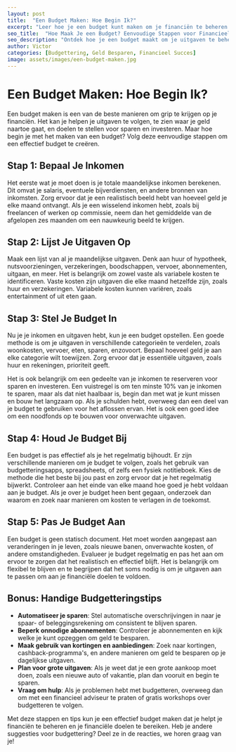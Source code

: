 ```yaml
---
layout: post
title:  "Een Budget Maken: Hoe Begin Ik?"
excerpt: "Leer hoe je een budget kunt maken om je financiën te beheren. Volg deze eenvoudige stappen voor een effectief budget."
seo_title:  "Hoe Maak Je een Budget? Eenvoudige Stappen voor Financieel Succes"
seo_description: "Ontdek hoe je een budget maakt om je uitgaven te beheren en financiële doelen te bereiken. Praktische tips en stappen voor een effectief budget."
author: Victor
categories: [Budgettering, Geld Besparen, Financieel Succes]
image: assets/images/een-budget-maken.jpg
---
```


# Een Budget Maken: Hoe Begin Ik?

Een budget maken is een van de beste manieren om grip te krijgen op je financiën. Het kan je helpen je uitgaven te volgen, te zien waar je geld naartoe gaat, en doelen te stellen voor sparen en investeren. Maar hoe begin je met het maken van een budget? Volg deze eenvoudige stappen om een effectief budget te creëren.

## Stap 1: Bepaal Je Inkomen
Het eerste wat je moet doen is je totale maandelijkse inkomen berekenen. Dit omvat je salaris, eventuele bijverdiensten, en andere bronnen van inkomsten. Zorg ervoor dat je een realistisch beeld hebt van hoeveel geld je elke maand ontvangt. Als je een wisselend inkomen hebt, zoals bij freelancen of werken op commissie, neem dan het gemiddelde van de afgelopen zes maanden om een nauwkeurig beeld te krijgen.

## Stap 2: Lijst Je Uitgaven Op
Maak een lijst van al je maandelijkse uitgaven. Denk aan huur of hypotheek, nutsvoorzieningen, verzekeringen, boodschappen, vervoer, abonnementen, uitgaan, en meer. Het is belangrijk om zowel vaste als variabele kosten te identificeren. Vaste kosten zijn uitgaven die elke maand hetzelfde zijn, zoals huur en verzekeringen. Variabele kosten kunnen variëren, zoals entertainment of uit eten gaan.

## Stap 3: Stel Je Budget In
Nu je je inkomen en uitgaven hebt, kun je een budget opstellen. Een goede methode is om je uitgaven in verschillende categorieën te verdelen, zoals woonkosten, vervoer, eten, sparen, enzovoort. Bepaal hoeveel geld je aan elke categorie wilt toewijzen. Zorg ervoor dat je essentiële uitgaven, zoals huur en rekeningen, prioriteit geeft.

Het is ook belangrijk om een gedeelte van je inkomen te reserveren voor sparen en investeren. Een vuistregel is om ten minste 10% van je inkomen te sparen, maar als dat niet haalbaar is, begin dan met wat je kunt missen en bouw het langzaam op. Als je schulden hebt, overweeg dan een deel van je budget te gebruiken voor het aflossen ervan. Het is ook een goed idee om een noodfonds op te bouwen voor onverwachte uitgaven.

## Stap 4: Houd Je Budget Bij
Een budget is pas effectief als je het regelmatig bijhoudt. Er zijn verschillende manieren om je budget te volgen, zoals het gebruik van budgetteringsapps, spreadsheets, of zelfs een fysiek notitieboek. Kies de methode die het beste bij jou past en zorg ervoor dat je het regelmatig bijwerkt. Controleer aan het einde van elke maand hoe goed je hebt voldaan aan je budget. Als je over je budget heen bent gegaan, onderzoek dan waarom en zoek naar manieren om kosten te verlagen in de toekomst.

## Stap 5: Pas Je Budget Aan
Een budget is geen statisch document. Het moet worden aangepast aan veranderingen in je leven, zoals nieuwe banen, onverwachte kosten, of andere omstandigheden. Evalueer je budget regelmatig en pas het aan om ervoor te zorgen dat het realistisch en effectief blijft. Het is belangrijk om flexibel te blijven en te begrijpen dat het soms nodig is om je uitgaven aan te passen om aan je financiële doelen te voldoen.

## Bonus: Handige Budgetteringstips
- **Automatiseer je sparen**: Stel automatische overschrijvingen in naar je spaar- of beleggingsrekening om consistent te blijven sparen.
- **Beperk onnodige abonnementen**: Controleer je abonnementen en kijk welke je kunt opzeggen om geld te besparen.
- **Maak gebruik van kortingen en aanbiedingen**: Zoek naar kortingen, cashback-programma's, en andere manieren om geld te besparen op je dagelijkse uitgaven.
- **Plan voor grote uitgaven**: Als je weet dat je een grote aankoop moet doen, zoals een nieuwe auto of vakantie, plan dan vooruit en begin te sparen.
- **Vraag om hulp**: Als je problemen hebt met budgetteren, overweeg dan om met een financieel adviseur te praten of gratis workshops over budgetteren te volgen.

Met deze stappen en tips kun je een effectief budget maken dat je helpt je financiën te beheren en je financiële doelen te bereiken. Heb je andere suggesties voor budgettering? Deel ze in de reacties, we horen graag van je!

